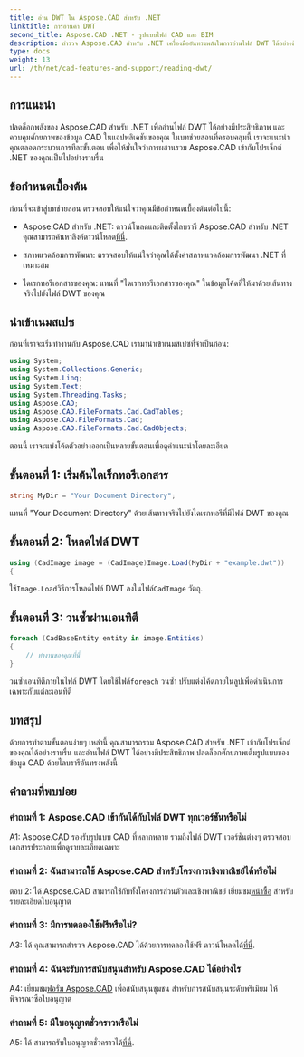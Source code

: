 ```yaml
---
title: อ่าน DWT ใน Aspose.CAD สำหรับ .NET
linktitle: การอ่านค่า DWT
second_title: Aspose.CAD .NET - รูปแบบไฟล์ CAD และ BIM
description: สำรวจ Aspose.CAD สำหรับ .NET เครื่องมืออันทรงพลังในการอ่านไฟล์ DWT ได้อย่างง่ายดาย เพิ่มประสิทธิภาพการบูรณาการข้อมูล CAD ของคุณด้วยบทช่วยสอนที่ใช้งานง่ายของเรา
type: docs
weight: 13
url: /th/net/cad-features-and-support/reading-dwt/
---
```

## การแนะนำ

ปลดล็อกพลังของ Aspose.CAD สำหรับ .NET เพื่ออ่านไฟล์ DWT ได้อย่างมีประสิทธิภาพ และควบคุมศักยภาพของข้อมูล CAD ในแอปพลิเคชันของคุณ ในบทช่วยสอนที่ครอบคลุมนี้ เราจะแนะนำคุณตลอดกระบวนการทีละขั้นตอน เพื่อให้มั่นใจว่าการผสานรวม Aspose.CAD เข้ากับโปรเจ็กต์ .NET ของคุณเป็นไปอย่างราบรื่น

## ข้อกำหนดเบื้องต้น

ก่อนที่จะเข้าสู่บทช่วยสอน ตรวจสอบให้แน่ใจว่าคุณมีข้อกำหนดเบื้องต้นต่อไปนี้:

-  Aspose.CAD สำหรับ .NET: ดาวน์โหลดและติดตั้งไลบรารี Aspose.CAD สำหรับ .NET คุณสามารถค้นหาลิงค์ดาวน์โหลด[ที่นี่](https://releases.aspose.com/cad/net/).

- สภาพแวดล้อมการพัฒนา: ตรวจสอบให้แน่ใจว่าคุณได้ตั้งค่าสภาพแวดล้อมการพัฒนา .NET ที่เหมาะสม

- ไดเรกทอรีเอกสารของคุณ: แทนที่ "ไดเรกทอรีเอกสารของคุณ" ในข้อมูลโค้ดที่ให้มาด้วยเส้นทางจริงไปยังไฟล์ DWT ของคุณ

## นำเข้าเนมสเปซ

ก่อนที่เราจะเริ่มทำงานกับ Aspose.CAD เรามานำเข้าเนมสเปซที่จำเป็นก่อน:

```csharp
using System;
using System.Collections.Generic;
using System.Linq;
using System.Text;
using System.Threading.Tasks;
using Aspose.CAD;
using Aspose.CAD.FileFormats.Cad.CadTables;
using Aspose.CAD.FileFormats.Cad;
using Aspose.CAD.FileFormats.Cad.CadObjects;
```

ตอนนี้ เราจะแบ่งโค้ดตัวอย่างออกเป็นหลายขั้นตอนเพื่อดูคำแนะนำโดยละเอียด

## ขั้นตอนที่ 1: เริ่มต้นไดเร็กทอรีเอกสาร

```csharp
string MyDir = "Your Document Directory";
```

แทนที่ "Your Document Directory" ด้วยเส้นทางจริงไปยังไดเรกทอรีที่มีไฟล์ DWT ของคุณ

## ขั้นตอนที่ 2: โหลดไฟล์ DWT

```csharp
using (CadImage image = (CadImage)Image.Load(MyDir + "example.dwt"))
{
```

 ใช้`Image.Load`วิธีการโหลดไฟล์ DWT ลงในไฟล์`CadImage` วัตถุ.

## ขั้นตอนที่ 3: วนซ้ำผ่านเอนทิตี

```csharp
foreach (CadBaseEntity entity in image.Entities)
{
    // ทำงานของคุณที่นี่
}
```

 วนซ้ำเอนทิตีภายในไฟล์ DWT โดยใช้ไฟล์`foreach` วนซ้ำ ปรับแต่งโค้ดภายในลูปเพื่อดำเนินการเฉพาะกับแต่ละเอนทิตี

## บทสรุป

ด้วยการทำตามขั้นตอนง่ายๆ เหล่านี้ คุณสามารถรวม Aspose.CAD สำหรับ .NET เข้ากับโปรเจ็กต์ของคุณได้อย่างราบรื่น และอ่านไฟล์ DWT ได้อย่างมีประสิทธิภาพ ปลดล็อกศักยภาพเต็มรูปแบบของข้อมูล CAD ด้วยไลบรารีอันทรงพลังนี้

## คำถามที่พบบ่อย

### คำถามที่ 1: Aspose.CAD เข้ากันได้กับไฟล์ DWT ทุกเวอร์ชันหรือไม่

A1: Aspose.CAD รองรับรูปแบบ CAD ที่หลากหลาย รวมถึงไฟล์ DWT เวอร์ชันต่างๆ ตรวจสอบเอกสารประกอบเพื่อดูรายละเอียดเฉพาะ

### คำถามที่ 2: ฉันสามารถใช้ Aspose.CAD สำหรับโครงการเชิงพาณิชย์ได้หรือไม่

 ตอบ 2: ได้ Aspose.CAD สามารถใช้กับทั้งโครงการส่วนตัวและเชิงพาณิชย์ เยี่ยมชม[หน้าซื้อ](https://purchase.aspose.com/buy) สำหรับรายละเอียดใบอนุญาต

### คำถามที่ 3: มีการทดลองใช้ฟรีหรือไม่?

 A3: ได้ คุณสามารถสำรวจ Aspose.CAD ได้ด้วยการทดลองใช้ฟรี ดาวน์โหลดได้[ที่นี่](https://releases.aspose.com/).

### คำถามที่ 4: ฉันจะรับการสนับสนุนสำหรับ Aspose.CAD ได้อย่างไร

 A4: เยี่ยมชม[ฟอรั่ม Aspose.CAD](https://forum.aspose.com/c/cad/19) เพื่อสนับสนุนชุมชน สำหรับการสนับสนุนระดับพรีเมียม ให้พิจารณาซื้อใบอนุญาต

### คำถามที่ 5: มีใบอนุญาตชั่วคราวหรือไม่

 A5: ได้ สามารถรับใบอนุญาตชั่วคราวได้[ที่นี่](https://purchase.aspose.com/temporary-license/).